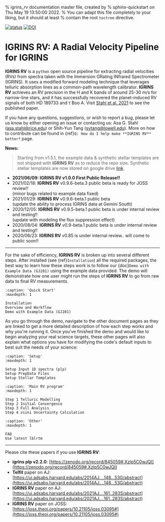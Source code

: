 % igrins_rv documentation master file, created by
% sphinx-quickstart on Thu May 19 13:50:00 2022.
% You can adapt this file completely to your liking, but it should at least
% contain the root `toctree` directive.
<!-- 
```{include} ../../README.md
``` -->

[![status](https://joss.theoj.org/papers/37282917527e6c195d9dff80107388fd/status.svg)](https://joss.theoj.org/papers/37282917527e6c195d9dff80107388fd)
[![DOI](https://zenodo.org/badge/266670787.svg)](https://zenodo.org/badge/latestdoi/266670787)

# IGRINS RV: A Radial Velocity Pipeline for IGRINS

**IGRINS RV** is a ``python`` open source pipeline for extracting radial velocities (RVs) from spectra taken with the Immersion GRating INfrared Spectrometer (IGRINS). It uses a modified forward modeling technique that leverages telluric absorption lines as a common-path wavelength calibrator. **IGRINS RV** achieves an RV precision in the H and K bands of around 25-30 m/s for narrow-line stars, and it has successfully recovered the planet-induced RV signals of both HD 189733 and &tau; Boo A. Visit [Stahl et al. 2021](https://ui.adsabs.harvard.edu/abs/2021AJ....161..283S/abstract) to see the published paper.

If you have any questions, suggestions, or wish to report a bug, please let us know by either opening an issue or contacting us: Asa G. Stahl (asa.stahl@rice.edu) or Shih-Yun Tang (sytang@lowell.edu).
More on how to contribute can be found in {ref}`Q: How do I help make **IGRINS RV** better?` page.

**News:**
> Starting from v1.5.1, the example data & synthetic stellar templates are not shipped with **IGRINS RV** as to reduce the repo size. Synthetic stellar templates are now stored on google drive [link](https://drive.google.com/drive/folders/1WRiQ3PKCbhueQi6htd0zusq_1ieKXgHP?usp=sharing).
* **2021/06/09: **IGRINS RV** v1.0.0 First Public Release!!**
* 2021/02/18: **IGRINS RV** v0.9.6-beta.3 public beta is ready for JOSS review!!\
(minor bugs related to example data fixed)
* 2021/01/29: **IGRINS RV** v0.9.6-beta.1 public beta\
(update the ability to process IGRINS data at Gemini South)
* 2020/12/05: **IGRINS RV** v0.9.5-beta.1 public beta is under internal review and testing!!\
(update with modeling the flux suppression effect)
* 2020/08/04: **IGRINS RV** v0.9-beta.1 public beta is under internal review and testing!!
* 2020/06/23: **IGRINS RV** v0.85 is under internal review.. will come to public soon!!

***

For the sake of efficiency, **IGRINS RV** is broken up into several different steps. After installed (see {ref}`Installation`) all the required packages, the best way to learn how these steps work is to follow our {doc}`Demo with Example Data (GJ281)` using the example data provided. The demo will demonstrate how one user might run the steps of **IGRINS RV** to go from raw data to final RV measurements. 

```{toctree}
:caption: 'Quick Start'
:maxdepth: 1

Installation
Overview and Workflow
Demo with Example Data (GJ281)
```

As you go through the demo, navigate to the other document pages as they are linked to get a more detailed description of how each step works and why you're running it. Once you've finished the demo and would like to begin analyzing your real science targets, these other pages will also explain what options you have for modifying the code's default inputs to best suit the needs of your science:

```{toctree}
:caption: 'Setup'
:maxdepth: 1

Setup Input 1D spectra (plp)
Setup PrepData Files
Setup Stellar Templates
```

```{toctree}
:caption: 'Main RV program'
:maxdepth: 1

Step 1 Telluric Modelling
Step 2 Initial Convergence
Step 3 Full Analysis
Step 4 vsini Uncertainty Calculation
```

```{toctree}
:caption: 'Other'
:maxdepth: 1

FAQ
Use latest lblrtm
```


***
Please cite these papers if you use **IGRINS RV**:
* **igrins plp v2.2.0**: [https://zenodo.org/record/845059#.Xzlp5C0wJQI](https://zenodo.org/record/845059#.Xzlp5C0wJQI)
* **Telfit** paper on AJ: [https://ui.adsabs.harvard.edu/abs/2014AJ....148...53G/abstract](https://ui.adsabs.harvard.edu/abs/2014AJ....148...53G/abstract)
* **IGRINS RV** paper on AJ: [https://ui.adsabs.harvard.edu/abs/2021AJ....161..283S/abstract](https://ui.adsabs.harvard.edu/abs/2021AJ....161..283S/abstract)
* **IGRINS RV** paper on JOSS: [https://joss.theoj.org/papers/10.21105/joss.03095#](https://joss.theoj.org/papers/10.21105/joss.03095#)


<!-- ```{toctree}
:caption: 'Contents:'
:maxdepth: 2
:hidden:

Home
Installation
Overview-and-Workflow
FAQ
``` -->

<!-- # Indices and tables

- {ref}`genindex`
- {ref}`modindex`
- {ref}`search` -->
